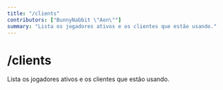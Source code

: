 ```yaml
---
title: "/clients"
contributors: ["BunnyNabbit \"Aon\""]
summary: "Lista os jogadores ativos e os clientes que estão usando."
---
```


# /clients

Lista os jogadores ativos e os clientes que estão usando.
